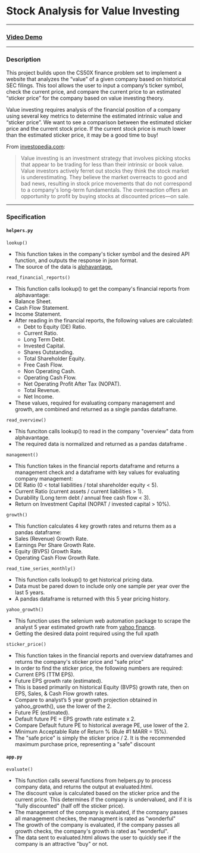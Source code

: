 Stock Analysis for Value Investing
==================================

* * *

### [Video Demo](https://youtu.be/dQw4w9WgXcQ)

* * *

### Description

  

This project builds upon the CS50X finance problem set to implement a website that analyzes the “value” of a given company based on historical SEC filings. This tool allows the user to input a company’s ticker symbol, check the current price, and compare the current price to an estimated “sticker price” for the company based on value investing theory.

  

Value investing requires analysis of the financial position of a company using several key metrics to determine the estimated intrinsic value and “sticker price”. We want to see a comparison between the estimated sticker price and the current stock price. If the current stock price is much lower than the estimated sticker price, it may be a good time to buy!

  

From [investopedia.com](https://www.investopedia.com/terms/v/valueinvesting.asp):

> Value investing is an investment strategy that involves picking stocks that appear to be trading for less than their intrinsic or book value. Value investors actively ferret out stocks they think the stock market is underestimating. They believe the market overreacts to good and bad news, resulting in stock price movements that do not correspond to a company's long-term fundamentals. The overreaction offers an opportunity to profit by buying stocks at discounted prices—on sale.

* * *

### Specification

  

#### `helpers.py`

`lookup()`

*   This function takes in the company's ticker symbol and the desired API function, and outputs the response in json format.
*   The source of the data is [alphavantage.](https://www.alphavantage.co/)

`read_financial_reports()`

*   This function calls lookup() to get the company's financial reports from alphavantage:
*   Balance Sheet.
*   Cash Flow Statement.
*   Income Statement.
*   After reading in the financial reports, the following values are calculated:
    *   Debt to Equity (DE) Ratio.
    *   Current Ratio.
    *   Long Term Debt.
    *   Invested Capital.
    *   Shares Outstanding.
    *   Total Shareholder Equity.
    *   Free Cash Flow.
    *   Non Operating Cash.
    *   Operating Cash Flow.
    *   Net Operating Profit After Tax (NOPAT).
    *   Total Revenue.
    *   Net Income.
*   These values, required for evaluating company management and growth, are combined and returned as a single pandas dataframe.

`read_overview()`

*   This funciton calls lookup() to read in the company "overview" data from alphavantage.
*   The required data is normalized and returned as a pandas dataframe .

`management()`

*   This function takes in the financial reports dataframe and returns a management check and a dataframe with key values for evaluating company management:
*   DE Ratio (0 < total liabilities / total shareholder equity < 5).
*   Current Ratio (current assets / current liabilities > 1).
*   Durability (Long term debt / annual free cash flow < 3).
*   Return on Investment Capital (NOPAT / invested capital > 10%).

`growth()`

*   This function calculates 4 key growth rates and returns them as a pandas dataframe:
*   Sales (Revenue) Growth Rate.
*   Earnings Per Share Growth Rate.
*   Equity (BVPS) Growth Rate.
*   Operating Cash Flow Growth Rate.

`read_time_series_monthly()`

*   This function calls lookup() to get historical pricing data.
*   Data must be pared down to include only one sample per year over the last 5 years.
*   A pandas dataframe is returned with this 5 year pricing history.

`yahoo_growth()`

*   This function uses the selenium web automation package to scrape the analyst 5 year estimated growth rate from [yahoo finance](finance.yahoo.com).
*   Getting the desired data point required using the full xpath

`sticker_price()`

*   This function takes in the financial reports and overview dataframes and returns the company's sticker price and "safe price"
*   In order to find the sticker price, the following numbers are required:
*   Current EPS (TTM EPS).
*   Future EPS growth rate (estimated).
*   This is based primarily on historical Equity (BVPS) growth rate, then on EPS, Sales, & Cash Flow growth rates.
*   Compare to analyst’s 5 year growth projection obtained in yahoo\_growth(), use the lower of the 2.
*   Future PE (estimated).
*   Default future PE = EPS growth rate estimate x 2.
*   Compare Default future PE to historical average PE, use lower of the 2.
*   Minimum Acceptable Rate of Return % (Rule #1 MARR = 15%).
*   The "safe price" is simply the sticker price / 2. It is the recommended maximum purchase price, representing a "safe" discount

  

#### `app.py`

`evaluate()`

*   This function calls several functions from helpers.py to process company data, and returns the output at evaluated.html.
*   The discount value is calculated based on the sticker price and the current price. This determines if the company is undervalued, and if it is "fully discounted" (half off the sticker price).
*   The management of the company is evaluated, if the company passes all management checkes, the managment is rated as "wonderful"
*   The growth of the company is evaluated, if the company passes all growth checks, the company's growth is rated as "wonderful".
*   The data sent to evaluated.html allows the user to quickly see if the company is an attractive "buy" or not.